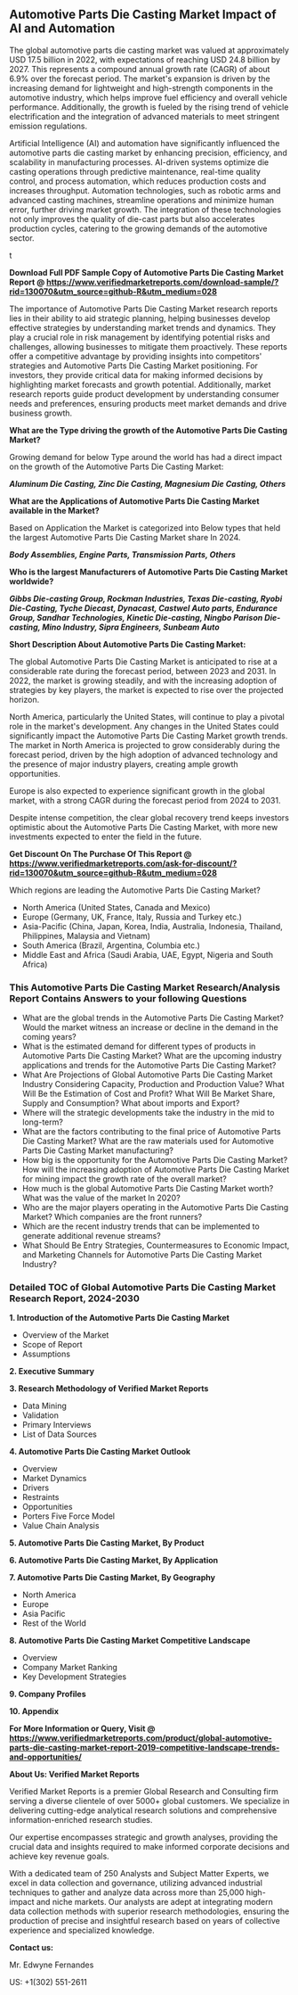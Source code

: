 <h2>Automotive Parts Die Casting Market Impact of AI and Automation</h2><p>The global automotive parts die casting market was valued at approximately USD 17.5 billion in 2022, with expectations of reaching USD 24.8 billion by 2027. This represents a compound annual growth rate (CAGR) of about 6.9% over the forecast period. The market's expansion is driven by the increasing demand for lightweight and high-strength components in the automotive industry, which helps improve fuel efficiency and overall vehicle performance. Additionally, the growth is fueled by the rising trend of vehicle electrification and the integration of advanced materials to meet stringent emission regulations.</p><p>Artificial Intelligence (AI) and automation have significantly influenced the automotive parts die casting market by enhancing precision, efficiency, and scalability in manufacturing processes. AI-driven systems optimize die casting operations through predictive maintenance, real-time quality control, and process automation, which reduces production costs and increases throughput. Automation technologies, such as robotic arms and advanced casting machines, streamline operations and minimize human error, further driving market growth. The integration of these technologies not only improves the quality of die-cast parts but also accelerates production cycles, catering to the growing demands of the automotive sector.</p>t</p><p id="" class=""><strong>Download Full PDF Sample Copy of Automotive Parts Die Casting Market Report @ <a href="https://www.verifiedmarketreports.com/download-sample/?rid=130070&utm_source=github-R&utm_medium=028" target="_blank">https://www.verifiedmarketreports.com/download-sample/?rid=130070&utm_source=github-R&utm_medium=028</a></strong></p><p>The importance of&nbsp;Automotive Parts Die Casting Market research reports lies in their ability to aid strategic planning, helping businesses develop effective strategies by understanding market trends and dynamics. They play a crucial role in risk management by identifying potential risks and challenges, allowing businesses to mitigate them proactively. These reports offer a competitive advantage by providing insights into competitors' strategies and Automotive Parts Die Casting Market positioning. For investors, they provide critical data for making informed decisions by highlighting market forecasts and growth potential. Additionally, market research reports guide product development by understanding consumer needs and preferences, ensuring products meet market demands and drive business growth.</p><p><strong>What are the&nbsp;Type driving the growth of the Automotive Parts Die Casting Market?</strong></p><p id="" class="">Growing demand for below Type around the world has had a direct impact on the growth of the Automotive Parts Die Casting Market:</p><em><strong>Aluminum Die Casting, Zinc Die Casting, Magnesium Die Casting, Others</strong></em></p><strong>What are the&nbsp;Applications&nbsp;of Automotive Parts Die Casting Market available in the Market?</strong></p><p id="" class="">Based on Application the Market is categorized into Below types that held the largest Automotive Parts Die Casting Market share In 2024.</p><em><strong>Body Assemblies, Engine Parts, Transmission Parts, Others</strong></em></p><strong>Who is the largest Manufacturers of Automotive Parts Die Casting Market worldwide?</strong></p><p><em><strong>Gibbs Die-casting Group, Rockman Industries, Texas Die-casting, Ryobi Die-Casting, Tyche Diecast, Dynacast, Castwel Auto parts, Endurance Group, Sandhar Technologies, Kinetic Die-casting, Ningbo Parison Die-casting, Mino Industry, Sipra Engineers, Sunbeam Auto</strong></em></p><p id="" class=""><strong>Short Description About Automotive Parts Die Casting Market:</strong></p><p>The global Automotive Parts Die Casting Market is anticipated to rise at a considerable rate during the forecast period, between 2023 and 2031. In 2022, the market is growing steadily, and with the increasing adoption of strategies by key players, the market is expected to rise over the projected horizon.</p><p>North America, particularly the United States, will continue to play a pivotal role in the market's development. Any changes in the United States could significantly impact the Automotive Parts Die Casting Market growth trends. The market in North America is projected to grow considerably during the forecast period, driven by the high adoption of advanced technology and the presence of major industry players, creating ample growth opportunities.</p><p>Europe is also expected to experience significant growth in the global market, with a strong CAGR during the forecast period from 2024 to 2031.</p><p>Despite intense competition, the clear global recovery trend keeps investors optimistic about the Automotive Parts Die Casting Market, with more new investments expected to enter the field in the future.</p><p id="" class=""><strong>Get Discount On The Purchase Of This Report @ <a href="https://www.verifiedmarketreports.com/ask-for-discount/?rid=130070&utm_source=github-R&utm_medium=028" target="_blank">https://www.verifiedmarketreports.com/ask-for-discount/?rid=130070&utm_source=github-R&utm_medium=028</a></strong></p>Which regions are leading the Automotive Parts Die Casting Market?</p><ul><li>North America (United States, Canada and Mexico)</li><li>Europe (Germany, UK, France, Italy, Russia and Turkey etc.)</li><li>Asia-Pacific (China, Japan, Korea, India, Australia, Indonesia, Thailand, Philippines, Malaysia and Vietnam)</li><li>South America (Brazil, Argentina, Columbia etc.)</li><li>Middle East and Africa (Saudi Arabia, UAE, Egypt, Nigeria and South Africa)</li></ul><h3 id="" class="">This Automotive Parts Die Casting Market Research/Analysis Report Contains Answers to your following Questions</h3><ul><li>What are the global trends in the Automotive Parts Die Casting Market? Would the market witness an increase or decline in the demand in the coming years?</li><li>What is the estimated demand for different types of products in Automotive Parts Die Casting Market? What are the upcoming industry applications and trends for the Automotive Parts Die Casting Market?</li><li>What Are Projections of Global Automotive Parts Die Casting Market Industry Considering Capacity, Production and Production Value? What Will Be the Estimation of Cost and Profit? What Will Be Market Share, Supply and Consumption? What about imports and Export?</li><li>Where will the strategic developments take the industry in the mid to long-term?</li><li>What are the factors contributing to the final price of Automotive Parts Die Casting Market? What are the raw materials used for Automotive Parts Die Casting Market manufacturing?</li><li>How big is the opportunity for the Automotive Parts Die Casting Market? How will the increasing adoption of Automotive Parts Die Casting Market for mining impact the growth rate of the overall market?</li><li>How much is the global Automotive Parts Die Casting Market worth? What was the value of the market In 2020?</li><li>Who are the major players operating in the Automotive Parts Die Casting Market? Which companies are the front runners?</li><li>Which are the recent industry trends that can be implemented to generate additional revenue streams?</li><li>What Should Be Entry Strategies, Countermeasures to Economic Impact, and Marketing Channels for Automotive Parts Die Casting Market Industry?</li></ul><h3 id="" class="">Detailed TOC of Global Automotive Parts Die Casting Market Research Report, 2024-2030</h3><p id="" class=""><strong>1. Introduction of the Automotive Parts Die Casting Market</strong></p><ul><li>Overview of the Market</li><li>Scope of Report</li><li>Assumptions</li></ul><p id="" class=""><strong>2. Executive Summary</strong></p><p id="" class=""><strong>3. Research Methodology of Verified Market Reports</strong></p><ul><li>Data Mining</li><li>Validation</li><li>Primary Interviews</li><li>List of Data Sources</li></ul><p id="" class=""><strong>4. Automotive Parts Die Casting Market Outlook</strong></p><ul><li>Overview</li><li>Market Dynamics</li><li>Drivers</li><li>Restraints</li><li>Opportunities</li><li>Porters Five Force Model</li><li>Value Chain Analysis</li></ul><p id="" class=""><strong>5. Automotive Parts Die Casting Market, By Product</strong></p><p id="" class=""><strong>6. Automotive Parts Die Casting Market, By Application</strong></p><p id="" class=""><strong>7. Automotive Parts Die Casting Market, By Geography</strong></p><ul><li>North America</li><li>Europe</li><li>Asia Pacific</li><li>Rest of the World</li></ul><p id="" class=""><strong>8. Automotive Parts Die Casting Market Competitive Landscape</strong></p><ul><li>Overview</li><li>Company Market Ranking</li><li>Key Development Strategies</li></ul><p id="" class=""><strong>9. Company Profiles</strong></p><p id="" class=""><strong>10. Appendix</strong></p><p id="" class=""><strong>For More Information or Query, Visit @ <a href="https://www.verifiedmarketreports.com/product/global-automotive-parts-die-casting-market-report-2019-competitive-landscape-trends-and-opportunities/" target="_blank">https://www.verifiedmarketreports.com/product/global-automotive-parts-die-casting-market-report-2019-competitive-landscape-trends-and-opportunities/</a></strong></p><p id="" class=""><strong>About Us: Verified Market Reports</strong></p><p id="" class="">Verified Market Reports is a premier Global Research and Consulting firm serving a diverse clientele of over 5000+ global customers. We specialize in delivering cutting-edge analytical research solutions and comprehensive information-enriched research studies.</p><p id="" class="">Our expertise encompasses strategic and growth analyses, providing the crucial data and insights required to make informed corporate decisions and achieve key revenue goals.</p><p id="" class="">With a dedicated team of 250 Analysts and Subject Matter Experts, we excel in data collection and governance, utilizing advanced industrial techniques to gather and analyze data across more than 25,000 high-impact and niche markets. Our analysts are adept at integrating modern data collection methods with superior research methodologies, ensuring the production of precise and insightful research based on years of collective experience and specialized knowledge.</p><p id="" class=""><strong>Contact us:</strong></p><p id="" class="">Mr. Edwyne Fernandes</p><p id="" class="">US: +1(302) 551-2611</p>
